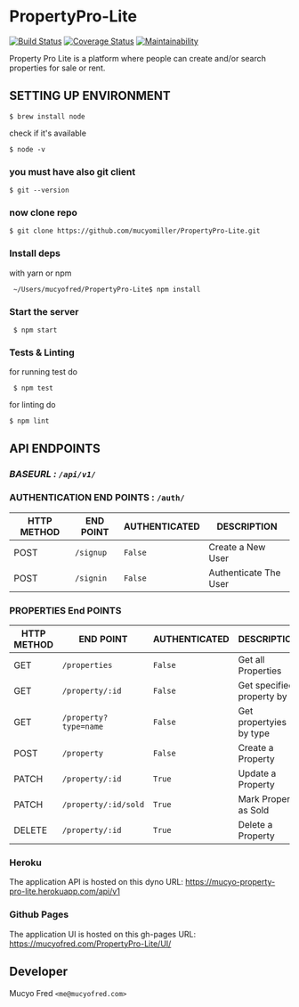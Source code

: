 # PropertyPro-Lite   
[![Build Status](https://travis-ci.com/mucyomiller/PropertyPro-Lite.svg?branch=develop)](https://travis-ci.com/mucyomiller/PropertyPro-Lite) [![Coverage Status](https://coveralls.io/repos/github/mucyomiller/PropertyPro-Lite/badge.svg?branch=develop)](https://coveralls.io/github/mucyomiller/PropertyPro-Lite?branch=develop) [![Maintainability](https://api.codeclimate.com/v1/badges/b6a6f93f78d00ffce864/maintainability)](https://codeclimate.com/github/mucyomiller/PropertyPro-Lite/maintainability)   

Property Pro Lite is a platform where people can create and/or search properties for sale or rent.

## SETTING UP ENVIRONMENT
```shell
$ brew install node
```
check if it's available
```shell
$ node -v
```
### you must have also git client
```shell
$ git --version
```
### now clone repo
```shell
$ git clone https://github.com/mucyomiller/PropertyPro-Lite.git
```

### Install deps
with yarn or npm
```shell
 ~/Users/mucyofred/PropertyPro-Lite$ npm install
```

### Start the server

```shell
 $ npm start
```

### Tests & Linting
for running test do
```shell
 $ npm test
```
for linting do   
```shell
$ npm lint 
```
## API ENDPOINTS
### *BASEURL : `/api/v1/`*

### AUTHENTICATION END POINTS  : `/auth/`

HTTP METHOD | END POINT | AUTHENTICATED | DESCRIPTION
-----------|----------|--------------|------
POST | `/signup` | `False` | Create a New User
POST | `/signin` | `False` | Authenticate The User

### PROPERTIES End POINTS

HTTP METHOD | END POINT | AUTHENTICATED | DESCRIPTION
-----------|----------|--------------|------
GET | `/properties` | `False` | Get all Properties
GET | `/property/:id` | `False` | Get  specified property by id
GET | `/property?type=name` | `False` | Get propertyies by type
POST | `/property` | `False` | Create a Property
PATCH | `/property/:id` | `True` | Update a Property
PATCH | `/property/:id/sold` | `True` | Mark Property as Sold
DELETE | `/property/:id` | `True` | Delete a Property


### Heroku
The application API is hosted on this dyno URL:
<a href="https://mucyo-property-pro-lite.herokuapp.com/api/v1"> https://mucyo-property-pro-lite.herokuapp.com/api/v1 </a>

### Github Pages 
The application UI is hosted on this gh-pages URL:
<a href="https://mucyofred.com/PropertyPro-Lite/UI/"> https://mucyofred.com/PropertyPro-Lite/UI/ </a>

## Developer   
Mucyo Fred `<me@mucyofred.com>`